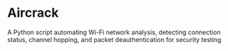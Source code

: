# Aircrack
A Python script automating Wi-Fi network analysis, detecting connection status, channel hopping, and packet deauthentication for security testing
